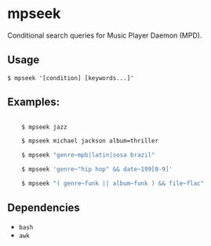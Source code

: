 # mpseek

Conditional search queries for Music Player Daemon (MPD).

## Usage

`$ mpseek '[condition] [keywords...]'`

## Examples:

```sh

    $ mpseek jazz

    $ mpseek michael jackson album=thriller

    $ mpseek "genre~mpb|latin|sosa brazil"

    $ mpseek 'genre~"hip hop" && date~199[0-9]'

    $ mpseek "( genre~funk || album~funk ) && file~flac"
```

## Dependencies

 - `bash`
 - `awk`
